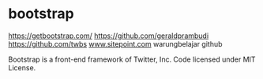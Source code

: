 # bootstrap

https://getbootstrap.com/
https://github.com/geraldprambudi
https://github.com/twbs
www.sitepoint.com
warungbelajar
github

Bootstrap is a front-end framework of Twitter, Inc. Code licensed under MIT License.
